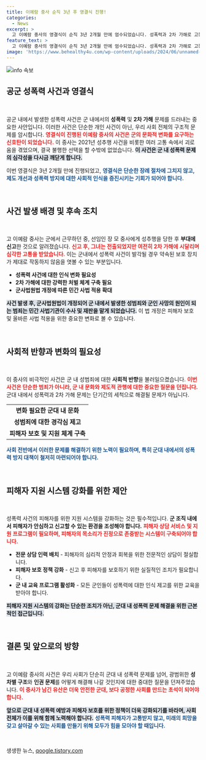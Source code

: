 ```yaml
---
title: 이예람 중사 순직 3년 후 영결식 진행!
categories:
  - News
excerpt: >
  고 이예람 중사의 영결식이 순직 3년 2개월 만에 엄수되었습니다. 성폭력과 2차 가해로 고통받다 스스로 삶을 끊은 비극은 군사법원법 개정을 촉발했습니다. 이제 군 성범죄, 민간 법정에서 다뤄집니다.
feature_text: >
  고 이예람 중사의 영결식이 순직 3년 2개월 만에 엄수되었습니다. 성폭력과 2차 가해로 고통받다 스스로 삶을 끊은 비극은 군사법원법 개정을 촉발했습니다. 이제 군 성범죄, 민간 법정에서 다뤄집니다.
image: 'https://www.behealthy4u.com/wp-content/uploads/2024/06/unnamed-file.png'
---
```


<p><img src="https://www.behealthy4u.com/wp-content/uploads/2024/06/unnamed-file.png" alt="info 속보" /></p>

<h2 data-ke-size="size26">공군 성폭력 사건과 영결식</h2>

<p data-ke-size="size16">&nbsp;</p>

<p>공군 내에서 발생한 성폭력 사건은 군 내에서의 <b>성폭력</b> 및 <b>2차 가해</b> 문제를 드러내는 중요한 사안입니다. 이러한 사건은 단순한 개인 사건이 아닌, 우리 사회 전체의 구조적 문제를 암시합니다. <b><span style="color: #ee2323;">영결식이 진행된 이예람 중사의 사건은 군의 문화적 변화를 요구하는 신호탄이 되었습니다.</span></b> 이 중사는 2021년 성추행 사건을 비롯한 여러 고통 속에서 괴로움을 겪었으며, 결국 불행한 선택을 할 수밖에 없었습니다. <b><span style="background-color: #21538527;">이 사건은 군 내 성폭력 문제의 심각성을 다시금 깨닫게 합니다.</span></b> </p>

<p>이번 영결식은 3년 2개월 만에 진행되었고, <b><span style="color: #1a5490;">영결식은 단순한 장례 절차에 그치지 않고, 제도 개선과 성폭력 방지에 대한 사회적 인식을 증진시키는 기회가 되어야 합니다.</span></b></p>

<p data-ke-size="size16">&nbsp;</p>

<h2 data-ke-size="size26">사건 발생 배경 및 후속 조치</h2>

<p data-ke-size="size16">&nbsp;</p>

<p>고 이예람 중사는 군에서 근무하던 중, 선임인 장 모 중사에게 성추행을 당한 후 <b>부대에 신고</b>한 것으로 알려졌습니다. <b><span style="color: #ee2323;">신고 후, 그녀는 전출되었지만 여전히 2차 가해에 시달리며 심각한 고통을 받았습니다.</span></b> 이는 군내에서 성폭력 사건이 발각될 경우 약속된 보호 장치가 제대로 작동하지 않음을 엿볼 수 있는 부분입니다. </p>

<ul>
<li><b>성폭력 사건에 대한 인식 변화 필요성</b></li>
<li><b>2차 가해에 대한 강력한 처벌 체계 구축 필요</b></li>
<li><b>군사법원법 개정에 따른 민간 사법 적용 확대</b></li>
</ul>

<p><b><span style="background-color: #21538527;">사건 발생 후, 군사법원법이 개정되어 군 내에서 발생한 성범죄와 군인 사망의 원인이 되는 범죄는 민간 사법기관이 수사 및 재판을 맡게 되었습니다.</span></b> 이 법 개정은 피해자 보호 및 올바른 사법 적용을 위한 중요한 변화로 볼 수 있습니다.</p>

<p data-ke-size="size16">&nbsp;</p>

<h2 data-ke-size="size26">사회적 반향과 변화의 필요성</h2>

<p data-ke-size="size16">&nbsp;</p>

<p>이 중사의 비극적인 사건은 군 내 성범죄에 대한 <b>사회적 반향</b>을 불러일으켰습니다. <b><span style="color: #ee2323;">이번 사건은 단순한 범죄가 아니라, 군 내 문화와 제도적 관행에 대한 중요한 질문을 던집니다.</span></b> 군대 내에서 성폭력과 2차 가해 문제는 단기간의 세척으로 해결될 문제가 아닙니다. </p>

<table>
<tr>
<td style="text-align: center; height: 17px;"><b>변화 필요한 군대 내 문화</b></td>
</tr>
<tr>
<td style="text-align: center; height: 17px;"><b>성범죄에 대한 경각심 제고</b></td>
</tr>
<tr>
<td style="text-align: center; height: 17px;"><b>피해자 보호 및 지원 체계 구축</b></td>
</tr>
</table>

<p><b><span style="color: #1a5490;">사회 전반에서 이러한 문제를 해결하기 위한 노력이 필요하며, 특히 군대 내에서의 성폭력 방지 대책이 철저히 마련되어야 합니다.</span></b></p>

<p data-ke-size="size16">&nbsp;</p>

<h2 data-ke-size="size26">피해자 지원 시스템 강화를 위한 제안</h2>

<p data-ke-size="size16">&nbsp;</p>

<p>성폭력 사건의 피해자를 위한 지원 시스템을 강화하는 것은 필수적입니다. <b>군 조직 내에서 피해자가 안심하고 신고할 수 있는 환경을 조성해야 합니다.</b> <b><span style="color: #ee2323;">피해자 상담 서비스 및 지원 프로그램이 필요하며, 피해자의 목소리가 진정으로 존중받는 시스템이 구축되어야 합니다.</span></b> </p>

<ul>
<li><b>전문 상담 인력 배치</b> - 피해자의 심리적 안정과 회복을 위한 전문적인 상담이 절실합니다.</li>
<li><b>피해자 보호 정책 강화</b> - 신고 후 피해자를 보호하기 위한 실질적인 조치가 필요합니다.</li>
<li><b>군 내 교육 프로그램 활성화</b> - 모든 군인들이 성폭력에 대한 인식 제고를 위한 교육을 받아야 합니다.</li>
</ul>

<p><b><span style="background-color: #21538527;">피해자 지원 시스템의 강화는 단순한 조치가 아닌, 군대 내 성폭력 문제 해결을 위한 근본적인 접근입니다.</span></b></p>

<p data-ke-size="size16">&nbsp;</p>

<h2 data-ke-size="size26">결론 및 앞으로의 방향</h2>

<p data-ke-size="size16">&nbsp;</p>

<p>고 이예람 중사의 사건은 우리 사회가 단순히 군대 내 성폭력 문제를 넘어, 광범위한 <b>성차별 구조</b>와 <b>인권 문제</b>를 어떻게 해결해 나갈 것인지에 대한 중대한 질문을 던져주었습니다. <b><span style="color: #ee2323;">이 중사가 남긴 유산은 더욱 안전한 군대, 보다 공정한 사회를 만드는 초석이 되어야 합니다.</span></b> </p>

<p><b><span style="background-color: #21538527;">앞으로 군대 내 성폭력 예방과 피해자 보호를 위한 정책이 더욱 강화되기를 바라며, 사회 전체가 이를 위해 함께 노력해야 합니다.</span></b> <b><span style="color: #1a5490;">성폭력 피해자가 고통받지 않고, 미래의 희망을 갖고 살아갈 수 있는 사회를 만들기 위해 모두가 힘을 모아야 할 때입니다.</span></b></p>

<p data-ke-size="size16">&nbsp;</p>
생생한 뉴스, <a href="https://qoogle.tistory.com" rel="dofollow">qoogle.tistory.com</a>


